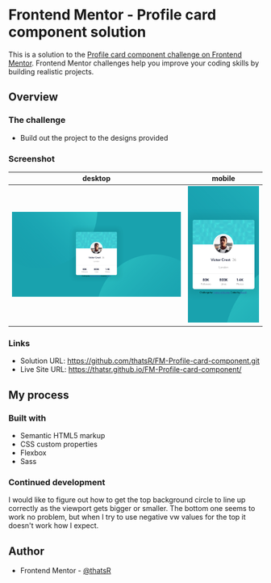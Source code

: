 # Frontend Mentor - Profile card component solution

This is a solution to the [Profile card component challenge on Frontend Mentor](https://www.frontendmentor.io/challenges/profile-card-component-cfArpWshJ). Frontend Mentor challenges help you improve your coding skills by building realistic projects. 

## Overview

### The challenge

- Build out the project to the designs provided

### Screenshot

| desktop | mobile |
| --- | --- |
| ![](./desktop.png) | ![](./mobile.png) |

### Links

- Solution URL: https://github.com/thatsR/FM-Profile-card-component.git
- Live Site URL: https://thatsr.github.io/FM-Profile-card-component/

## My process

### Built with

- Semantic HTML5 markup
- CSS custom properties
- Flexbox
- Sass

### Continued development

I would like to figure out how to get the top background circle to line up correctly as the viewport gets bigger or smaller. The bottom one seems to work no problem, but when I try to use negative vw values for the top it doesn't work how I expect.

## Author

- Frontend Mentor - [@thatsR](https://www.frontendmentor.io/profile/thatsR)
